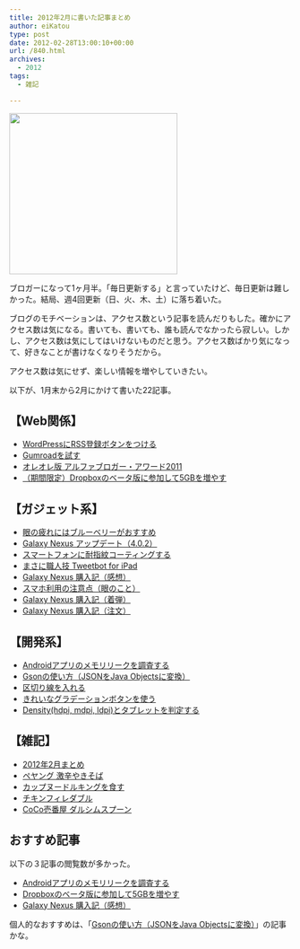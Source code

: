 ```yaml
---
title: 2012年2月に書いた記事まとめ
author: eiKatou
type: post
date: 2012-02-28T13:00:10+00:00
url: /840.html
archives:
  - 2012
tags:
  - 雑記

---
```

[<img src="./uploads/2012/02/201202_wprss-300x287.jpg" alt="" title="201202_wprss" width="300" height="287" class="alignnone size-medium wp-image-828" srcset="./uploads/2012/02/201202_wprss-300x287.jpg 300w, ./uploads/2012/02/201202_wprss-313x300.jpg 313w, ./uploads/2012/02/201202_wprss.jpg 350w" sizes="(max-width: 300px) 100vw, 300px" />][1]

ブロガーになって1ヶ月半。「毎日更新する」と言っていたけど、毎日更新は難しかった。結局、週4回更新（日、火、木、土）に落ち着いた。

ブログのモチベーションは、アクセス数という記事を読んだりもした。確かにアクセス数は気になる。書いても、書いても、誰も読んでなかったら寂しい。しかし、アクセス数は気にしてはいけないものだと思う。アクセス数ばかり気になって、好きなことが書けなくなりそうだから。

アクセス数は気にせず、楽しい情報を増やしていきたい。

以下が、1月末から2月にかけて書いた22記事。

<!--more-->

## 【Web関係】

  * [WordPressにRSS登録ボタンをつける][2]
  * [Gumroadを試す][3]
  * [オレオレ版 アルファブロガー・アワード2011][4]
  * [（期間限定）Dropboxのベータ版に参加して5GBを増やす][5]

## 【ガジェット系】

  * [眼の疲れにはブルーベリーがおすすめ][6]
  * [Galaxy Nexus アップデート（4.0.2）][7]
  * [スマートフォンに耐指紋コーティングする][8]
  * [まさに職人技 Tweetbot for iPad][9]
  * [Galaxy Nexus 購入記（感想）][10]
  * [スマホ利用の注意点（眼のこと）][11]
  * [Galaxy Nexus 購入記（着弾）][12]
  * [Galaxy Nexus 購入記（注文）][13]

## 【開発系】

  * [Androidアプリのメモリリークを調査する][14]
  * [Gsonの使い方（JSONをJava Objectsに変換）][15]
  * [区切り線を入れる][16]
  * [きれいなグラデーションボタンを使う][17]
  * [Density(hdpi, mdpi, ldpi)とタブレットを判定する][18]

## 【雑記】

  * [2012年2月まとめ][19]
  * [ペヤング 激辛やきそば][20]
  * [カップヌードルキングを食す][21]
  * [チキンフィレダブル][22]
  * [CoCo壱番屋 ダルシムスプーン][23]

## おすすめ記事

以下の３記事の閲覧数が多かった。

  * [Androidアプリのメモリリークを調査する][14]
  * [Dropboxのベータ版に参加して5GBを増やす][5]
  * [Galaxy Nexus 購入記（感想）][10]

個人的なおすすめは、「[Gsonの使い方（JSONをJava Objectsに変換）][15]」の記事かな。

 [1]: ./uploads/2012/02/201202_wprss.jpg
 [2]: http://eikatou.net/blog/2012/02/rss-button/ "WordPressにRSS登録ボタンをつける"
 [3]: http://eikatou.net/blog/2012/02/gumroad-try/ "Gumroadを試す"
 [4]: http://eikatou.net/blog/2012/02/alpha-blogger-2011/ "オレオレ版 アルファブロガー・アワード2011"
 [5]: http://eikatou.net/blog/2012/02/dropbox-5gb/ "（期間限定）Dropboxのベータ版に参加して5GBを増やす"
 [6]: http://eikatou.net/blog/2012/02/blueberry/ "眼の疲れにはブルーベリーがおすすめ"
 [7]: http://eikatou.net/blog/2012/02/galaxy-nexus-ota-402/ "Galaxy Nexus アップデート（4.0.2）"
 [8]: http://eikatou.net/blog/2012/02/fusso-coating/ "スマートフォンに耐指紋コーティングする"
 [9]: http://eikatou.net/blog/2012/02/tweetbot-for-ipad/ "まさに職人技 Tweetbot for iPad"
 [10]: http://eikatou.net/blog/2012/02/galaxy-nexus-impression/ "Galaxy Nexus 購入記（感想）"
 [11]: http://eikatou.net/blog/2012/02/smartphone-eye/ "スマホ利用の注意点（眼のこと）"
 [12]: http://eikatou.net/blog/2012/01/galaxy-nexus-arrival/ "Galaxy Nexus 購入記（着弾）"
 [13]: http://eikatou.net/blog/2012/01/galaxy-nexus-order/ "Galaxy Nexus 購入記（注文）"
 [14]: http://eikatou.net/blog/2012/02/memory-leak/ "Androidアプリのメモリリークを調査する"
 [15]: http://eikatou.net/blog/2012/02/gson-deserialize/ "Gsonの使い方（JSONをJava Objectsに変換）"
 [16]: http://eikatou.net/blog/2012/02/divider/ "区切り線を入れる"
 [17]: http://eikatou.net/blog/2012/01/gradient-buttons/ "きれいなグラデーションボタンを使う"
 [18]: http://eikatou.net/blog/2012/01/density-tablet/ "Density(hdpi, mdpi, ldpi)とタブレットを判定する"
 [19]: http://eikatou.net/blog/2012/02/matome/ "2012年2月まとめ"
 [20]: http://eikatou.net/blog/2012/02/peyoung/ "ペヤング 激辛やきそば"
 [21]: http://eikatou.net/blog/2012/02/cupnoodle-king/ "カップヌードルキングを食す"
 [22]: http://eikatou.net/blog/2012/02/kfc/ "チキンフィレダブル"
 [23]: http://eikatou.net/blog/2012/01/coco/ "CoCo壱番屋 ダルシムスプーン"
